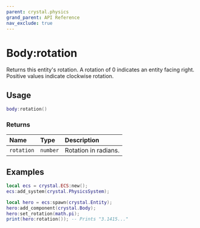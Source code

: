 ```yaml
---
parent: crystal.physics
grand_parent: API Reference
nav_exclude: true
---
```


# Body:rotation

Returns this entity's rotation. A rotation of 0 indicates an entity facing right. Positive values indicate clockwise rotation.

## Usage

```lua
body:rotation()
```

### Returns

| Name       | Type     | Description          |
| :--------- | :------- | :------------------- |
| `rotation` | `number` | Rotation in radians. |

## Examples

```lua
local ecs = crystal.ECS:new();
ecs:add_system(crystal.PhysicsSystem);

local hero = ecs:spawn(crystal.Entity);
hero:add_component(crystal.Body);
hero:set_rotation(math.pi);
print(hero:rotation()); -- Prints "3.1415..."
```
